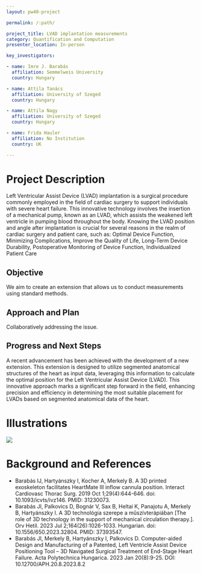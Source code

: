 ```yaml
---
layout: pw40-project

permalink: /:path/

project_title: LVAD implantation measurements
category: Quantification and Computation
presenter_location: In-person

key_investigators:

- name: Imre J. Barabás
  affiliation: Semmelweis University
  country: Hungary

- name: Attila Tanács
  affiliation: University of Szeged
  country: Hungary

- name: Attila Nagy
  affiliation: University of Szeged
  country: Hungary

- name: Frida Hauler
  affiliation: No Institution
  country: UK

---
```


# Project Description

<!-- Add a short paragraph describing the project. -->

Left Ventricular Assist Device (LVAD) implantation is a surgical procedure commonly employed in the field of cardiac surgery to support individuals with severe heart failure. This innovative technology involves the insertion of a mechanical pump, known as an LVAD, which assists the weakened left ventricle in pumping blood throughout the body. Knowing the LVAD position and angle after implantation is crucial for several reasons in the realm of cardiac surgery and patient care, such as: Optimal Device Function,
Minimizing Complications,
Improve the Quality of Life,
Long-Term Device Durability,
Postoperative Monitoring of Device Function,
Individualized Patient Care

## Objective

<!-- Describe here WHAT you would like to achieve (what you will have as end result). -->

We aim to create an extension that allows us to conduct measurements using standard methods.

## Approach and Plan

<!-- Describe here HOW you would like to achieve the objectives stated above. -->

Collaboratively addressing the issue.

## Progress and Next Steps

<!-- Update this section as you make progress, describing of what you have ACTUALLY DONE.
     If there are specific steps that you could not complete then you can describe them here, too. -->

A recent advancement has been achieved with the development of a new extension. This extension is designed to utilize segmented anatomical structures of the heart as input data, leveraging this information to calculate the optimal position for the Left Ventricular Assist Device (LVAD). This innovative approach marks a significant step forward in the field, enhancing precision and efficiency in determining the most suitable placement for LVADs based on segmented anatomical data of the heart.

# Illustrations

<!-- Add pictures and links to videos that demonstrate what has been accomplished. -->

![](https://drive.google.com/file/d/1YmX3jgm_9tjmsZGJIVcs328zHPlAg4Ut/view?usp=sharing)

# Background and References

<!-- If you developed any software, include link to the source code repository.
     If possible, also add links to sample data, and to any relevant publications. -->

*   Barabás IJ, Hartyánszky I, Kocher A, Merkely B. A 3D printed exoskeleton facilitates HeartMate III inflow cannula position. Interact Cardiovasc Thorac Surg. 2019 Oct 1;29(4):644-646. doi: 10.1093/icvts/ivz146. PMID: 31230073.
*   Barabás JI, Palkovics D, Bognár V, Sax B, Heltai K, Panajotu A, Merkely B, Hartyánszky I. A 3D technológia szerepe a műszívterápiában \[The role of 3D technology in the support of mechanical circulation therapy.]. Orv Hetil. 2023 Jul 2;164(26):1026-1033. Hungarian. doi: 10.1556/650.2023.32804. PMID: 37393547.
*   Barabás JI, Merkely B, Hartyánszky I, Palkovics D. Computer-aided Design and Manufacturing of a Patented, Left Ventricle Assist Device Positioning Tool – 3D Navigated Surgical Treatment of End-Stage Heart Failure. Acta Polytechnica Hungarica. 2023 Jan 20(8):9-25. DOI: 10.12700/APH.20.8.2023.8.2
